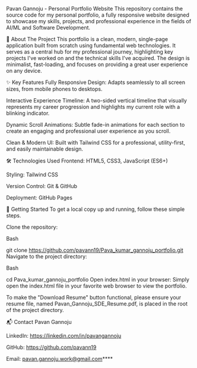 Pavan Gannoju - Personal Portfolio Website
This repository contains the source code for my personal portfolio, a fully responsive website designed to showcase my skills, projects, and professional experience in the fields of AI/ML and Software Development.

📖 About The Project
This portfolio is a clean, modern, single-page application built from scratch using fundamental web technologies. It serves as a central hub for my professional journey, highlighting key projects I've worked on and the technical skills I've acquired. The design is minimalist, fast-loading, and focuses on providing a great user experience on any device.

✨ Key Features
Fully Responsive Design: Adapts seamlessly to all screen sizes, from mobile phones to desktops.

Interactive Experience Timeline: A two-sided vertical timeline that visually represents my career progression and highlights my current role with a blinking indicator.

Dynamic Scroll Animations: Subtle fade-in animations for each section to create an engaging and professional user experience as you scroll.

Clean & Modern UI: Built with Tailwind CSS for a professional, utility-first, and easily maintainable design.

🛠️ Technologies Used
Frontend: HTML5, CSS3, JavaScript (ES6+)

Styling: Tailwind CSS

Version Control: Git & GitHub

Deployment: GitHub Pages

📂 Getting Started
To get a local copy up and running, follow these simple steps.

Clone the repository:

Bash

git clone https://github.com/pavann19/Pava_kumar_gannoju_portfolio.git
Navigate to the project directory:

Bash

cd Pava_kumar_gannoju_portfolio
Open index.html in your browser:
Simply open the index.html file in your favorite web browser to view the portfolio.

To make the "Download Resume" button functional, please ensure your resume file, named Pavan_Gannoju_SDE_Resume.pdf, is placed in the root of the project directory.

📬 Contact
Pavan Gannoju

LinkedIn: https://linkedin.com/in/pavangannoju

GitHub: https://github.com/pavann19

Email: pavan.gannoju.work@gmail.com****
